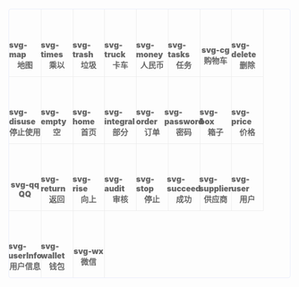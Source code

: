 <ul class="icon-list">
    <li>
        <div class="icon map"></div>
        <div class="icon-name">svg-map</div>
        <div class="icon-name">地图</div>
    </li>
    <li>
        <div class="icon times"></div>
        <div class="icon-name">svg-times</div>
        <div class="icon-name">乘以</div>
    </li>
    <li>
        <div class="icon trash"></div>
        <div class="icon-name">svg-trash</div>
        <div class="icon-name">垃圾</div>
    </li>
    <li>
        <div class="icon truck"></div>
        <div class="icon-name">svg-truck</div>
        <div class="icon-name">卡车</div>
    </li>
    <li>
        <div class="icon money"></div>
        <div class="icon-name">svg-money</div>
        <div class="icon-name">人民币</div>
    </li>
    <li>
        <div class="icon tasks"></div>
        <div class="icon-name">svg-tasks</div>
        <div class="icon-name">任务</div>
    </li>
    <li>
        <div class="icon cg"></div>
        <div class="icon-name">svg-cg</div>
        <div class="icon-name">购物车</div>
    </li>
    <li>
        <div class="icon delete"></div>
        <div class="icon-name">svg-delete</div>
        <div class="icon-name">删除</div>
    </li>
    <li>
        <div class="icon disuse"></div>
        <div class="icon-name">svg-disuse</div>
        <div class="icon-name">停止使用</div>
    </li>
    <li>
        <div class="icon empty"></div>
        <div class="icon-name">svg-empty</div>
        <div class="icon-name">空</div>
    </li>
    <li>
        <div class="icon home"></div>
        <div class="icon-name">svg-home</div>
        <div class="icon-name">首页</div>
    </li>
    <li>
        <div class="icon integral"></div>
        <div class="icon-name">svg-integral</div>
        <div class="icon-name">部分</div>
    </li>
    <li>
        <div class="icon order"></div>
        <div class="icon-name">svg-order</div>
        <div class="icon-name">订单</div>
    </li>
    <li>
        <div class="icon password"></div>
        <div class="icon-name">svg-password</div>
        <div class="icon-name">密码</div>
    </li>
    <li>
        <div class="icon box"></div>
        <div class="icon-name">svg-box</div>
        <div class="icon-name">箱子</div>
    </li>
    <li>
        <div class="icon price"></div>
        <div class="icon-name">svg-price</div>
        <div class="icon-name">价格</div>
    </li>
    <li>
        <div class="icon qq"></div>
        <div class="icon-name">svg-qq</div>
        <div class="icon-name">QQ</div>
    </li>
    <li>
        <div class="icon return"></div>
        <div class="icon-name">svg-return</div>
        <div class="icon-name">返回</div>
    </li>
    <li>
        <div class="icon rise"></div>
        <div class="icon-name">svg-rise</div>
        <div class="icon-name">向上</div>
    </li>
    <li>
        <div class="icon audit"></div>
        <div class="icon-name">svg-audit</div>
        <div class="icon-name">审核</div>
    </li>
    <li>
        <div class="icon stop"></div>
        <div class="icon-name">svg-stop</div>
        <div class="icon-name">停止</div>
    </li>
    <li>
        <div class="icon succeed"></div>
        <div class="icon-name">svg-succeed</div>
        <div class="icon-name">成功</div>
    </li>
    <li>
        <div class="icon supplier"></div>
        <div class="icon-name">svg-supplier</div>
        <div class="icon-name">供应商</div>
    </li>
    <li>
        <div class="icon user"></div>
        <div class="icon-name">svg-user</div>
        <div class="icon-name">用户</div>
    </li>
    <li>
        <div class="icon userInfo"></div>
        <div class="icon-name">svg-userInfo</div>
        <div class="icon-name">用户信息</div>
    </li>
    <li>
        <div class="icon wallet"></div>
        <div class="icon-name">svg-wallet</div>
        <div class="icon-name">钱包</div>
    </li>
    <li>
        <div class="icon wx"></div>
        <div class="icon-name">svg-wx</div>
        <div class="icon-name">微信</div>
    </li>
</ul>

<style>
/* 地图 */
.map {
    background: url("iconfont/default/map.svg");
}
.icon-list li:hover .map {
    background-image: url("iconfont/hover/map.svg");
}

/* 乘以 */
.times {
    background: url("iconfont/default/times.svg"); 
}
.icon-list li:hover .times {
    background-image: url("iconfont/hover/times.svg");
}

/* 垃圾桶 */
.trash {
    background: url("iconfont/default/trash.svg");
}
.icon-list li:hover .trash {
    background-image: url("iconfont/hover/trash.svg");
}

/* 卡车 */
.truck {
    background: url("iconfont/default/truck.svg");
}
.icon-list li:hover .truck {
    background-image: url("iconfont/hover/truck.svg");
}

/* 人民币 */
.money {
    background: url("iconfont/default/money.svg");
}
.icon-list li:hover .money {
    background-image: url("iconfont/hover/money.svg");
}

/* 任务 */
.tasks {
    background: url("iconfont/default/tasks.svg");
}
.icon-list li:hover .tasks {
    background-image: url("iconfont/hover/tasks.svg");
}

/* 购物车 */
.cg {
    background: url("iconfont/default/cg.svg");
}
.icon-list li:hover .cg {
    background-image: url("iconfont/hover/cg.svg");
}

/* 删除 */
.delete {
    background: url("iconfont/default/delete.svg");
}
.icon-list li:hover .delete {
    background-image: url("iconfont/hover/delete.svg");
}

/* 停止使用 */
.disuse {
    background: url("iconfont/default/disuse.svg");
}
.icon-list li:hover .disuse {
    background-image: url("iconfont/hover/disuse.svg");
}

/* 空 */
.empty {
    background: url("iconfont/default/empty.svg");
}
.icon-list li:hover .empty {
    background-image: url("iconfont/hover/empty.svg");
}

/* 首页 */
.home {
    background: url("iconfont/default/home.svg");
}
.icon-list li:hover .home {
    background-image: url("iconfont/hover/home.svg");
}

/* 部分 */
.integral {
    background: url("iconfont/default/integral.svg");
}
.icon-list li:hover .integral {
    background-image: url("iconfont/hover/integral.svg");
}

/* 订单 */
.order {
    background: url("iconfont/default/order.svg");
}
.icon-list li:hover .order {
    background-image: url("iconfont/hover/order.svg");
}

/* 密码 */
.password {
    background: url("iconfont/default/password.svg");
}
.icon-list li:hover .password {
    background-image: url("iconfont/hover/password.svg");
}

/* 箱子 */
.box {
    background: url("iconfont/default/box.svg");
}
.icon-list li:hover .box {
    background-image: url("iconfont/hover/box.svg");
}

/* 价格 */
.price {
    background: url("iconfont/default/price.svg");
}
.icon-list li:hover .price {
    background-image: url("iconfont/hover/price.svg");
}

/* QQ */
.qq {
    background: url("iconfont/default/qq.svg");
}
.icon-list li:hover .qq {
    background-image: url("iconfont/hover/qq.svg");
}

/* 返回 */
.return {
    background: url("iconfont/default/return.svg");
}
.icon-list li:hover .return {
    background-image: url("iconfont/hover/return.svg");
}

/* 向上 */
.rise {
    background: url("iconfont/default/rise.svg");
}
.icon-list li:hover .rise {
    background-image: url("iconfont/hover/rise.svg");
}

/* 审核 */
.audit {
    background: url("iconfont/default/audit.svg");
}
.icon-list li:hover .audit {
    background-image: url("iconfont/hover/audit.svg");
}

/* 停止 */
.stop {
    background: url("iconfont/default/stop.svg");
}
.icon-list li:hover .stop {
    background-image: url("iconfont/hover/stop.svg");
}

/* 成功 */
.succeed {
    background: url("iconfont/default/succeed.svg");
}
.icon-list li:hover .succeed {
    background-image: url("iconfont/hover/succeed.svg");
}

/* 供应商 */
.supplier {
    background: url("iconfont/default/supplier.svg");
}
.icon-list li:hover .supplier {
    background-image: url("iconfont/hover/supplier.svg");
}

/* 用户 */
.user {
    background: url("iconfont/default/user.svg");
}
.icon-list li:hover .user {
    background-image: url("iconfont/hover/user.svg");
}

/* 用户信息 */
.userInfo {
    background: url("iconfont/default/userInfo.svg");
}
.icon-list li:hover .userInfo {
    background-image: url("iconfont/hover/userInfo.svg");
}

/* 钱包 */
.wallet {
    background: url("iconfont/default/wallet.svg");
}
.icon-list li:hover .wallet {
    background-image: url("iconfont/hover/wallet.svg");
}

/* 微信 */
.wx {
    background: url("iconfont/default/wx.svg");
}
.icon-list li:hover .wx {
    background-image: url("iconfont/hover/wx.svg");
}
</style>

<style>
* {padding: 0; margin: 0; list-style: none;}
img { display: block; }
.icon-list {
    margin-top: 20px;
    overflow: hidden;
    padding: 0!important;
    border: 1px solid #eaeefb;
    border-radius: 4px;
    display: flex;
    flex-wrap: wrap;
}
.icon-list li {
    width: calc(100% / 9 + 1px);
    height: 120px;
    color: #666;
    font-size: 14px;
    font-weight: 900;
    border-right: 1px solid #eee;
    border-bottom: 1px solid #eee;
    margin-right: -1px;
    margin-bottom: -1px;
    display: flex;
    justify-content: center;
    align-items: center;
    flex-direction: column;
    cursor: pointer;
}
.icon {
    width: 34px;
    height: 34px;
    margin-bottom: 10px;
    background-repeat: no-repeat!important;
    background-size: 100% 100%!important;
}

.icon-list li:hover {
    color: #5cb6ff;
}
</style>
